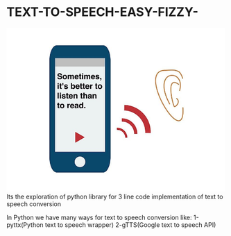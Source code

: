 # TEXT-TO-SPEECH-EASY-FIZZY-

![Text To Speech](https://github.com/Lipsita-Senapati/TEXT-TO-SPEECH-EASY-FIZZY-/blob/master/text-to-speech.jpg)
Its the exploration of python library for 3 line code implementation of text to speech conversion

In Python we have many ways for text to speech conversion like:
1-pyttx(Python text to speech wrapper)
2-gTTS(Google text to speech API)
